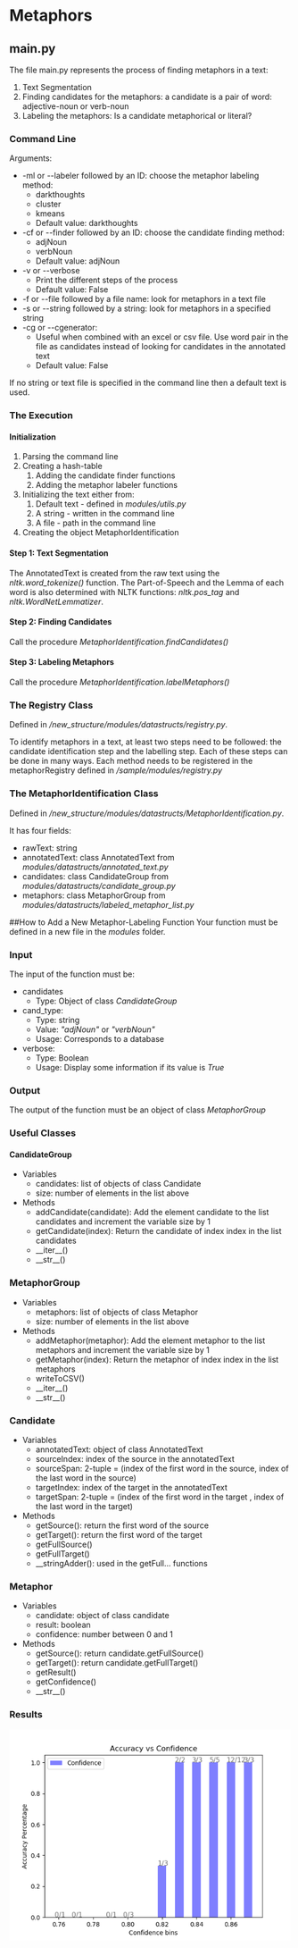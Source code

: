 # Metaphors

## main.py

The file main.py represents the process of finding metaphors in a text:
1. Text Segmentation
2. Finding candidates for the metaphors: a candidate is a pair of word: adjective-noun or verb-noun 
3. Labeling the metaphors: Is a candidate metaphorical or literal? 

### Command Line
Arguments:
* -ml or --labeler followed by an ID: choose the metaphor labeling method:
    * darkthoughts
    * cluster
    * kmeans
    * Default value: darkthoughts 
* -cf or --finder followed by an ID: choose the candidate finding method:
    * adjNoun
    * verbNoun
    * Default value: adjNoun
* -v or --verbose
    * Print the different steps of the process
    * Default value: False
* -f or --file followed by a file name: look for metaphors in a text file
* -s or --string followed by a string: look for metaphors in a specified string
* -cg or --cgenerator:
    * Useful when combined with an excel or csv file. Use word pair in the file as candidates instead of looking for candidates in the annotated text
    * Default value: False

If no string or text file is specified in the command line then a default text is used.

### The Execution
#### Initialization

1. Parsing the command line
2. Creating a hash-table
    1. Adding the candidate finder functions
    2. Adding the metaphor labeler functions
3. Initializing the text either from:
    1. Default text - defined in _modules/utils.py_
    2. A string - written in the command line
    3. A file - path in the command line
4. Creating the object MetaphorIdentification
    
#### Step 1: Text Segmentation
The AnnotatedText is created from the raw text using the _nltk.word_tokenize()_ function.
The Part-of-Speech and the Lemma of each word is also determined with NLTK functions: _nltk.pos_tag_ and _nltk.WordNetLemmatizer_.

#### Step 2: Finding Candidates
Call the procedure _MetaphorIdentification.findCandidates()_

#### Step 3: Labeling Metaphors
Call the procedure _MetaphorIdentification.labelMetaphors()_
    
### The Registry Class
Defined in _/new\_structure/modules/datastructs/registry.py_.

To identify metaphors in a text, at least two steps need to be followed:
the candidate identification step and the labelling step.
Each of these steps can be done in many ways.
Each method needs to be registered in the metaphorRegistry defined in 
_/sample/modules/registry.py_

### The MetaphorIdentification Class
Defined in _/new\_structure/modules/datastructs/MetaphorIdentification.py_.

It has four fields:
* rawText: string
* annotatedText: class AnnotatedText from _modules/datastructs/annotated_text.py_
* candidates: class CandidateGroup from _modules/datastructs/candidate_group.py_
* metaphors: class MetaphorGroup from _modules/datastructs/labeled_metaphor_list.py_

##How to Add a New Metaphor-Labeling Function
Your function must be defined in a new file in the _modules_ folder.

### Input
The input of the function must be:
* candidates
    * Type: Object of class _CandidateGroup_
* cand_type:
    * Type: string
    * Value: _"adjNoun"_ or _"verbNoun"_
    * Usage: Corresponds to a database
* verbose:
    * Type: Boolean
    * Usage: Display some information if its value is _True_
    
### Output
The output of the function must be an object of class _MetaphorGroup_

### Useful Classes

#### CandidateGroup
* Variables
    * candidates: list of objects of class Candidate
    * size: number of elements in the list above
* Methods
    * addCandidate(candidate): Add the element candidate to the list candidates and increment the variable size by 1
    * getCandidate(index): Return the candidate of index index in the list candidates
    * \_\_iter\_\_()
    * \_\_str\_\_()
    
### MetaphorGroup
* Variables
    * metaphors: list of objects of class Metaphor
    * size: number of elements in the list above
* Methods
    * addMetaphor(metaphor): Add the element metaphor to the list metaphors and increment the variable size by 1
    * getMetaphor(index): Return the metaphor of index index in the list metaphors
    * writeToCSV()
    * \_\_iter\_\_()
    * \_\_str\_\_()
    
### Candidate
* Variables
    * annotatedText: object of class AnnotatedText
    * sourceIndex: index of the source in the annotatedText
    * sourceSpan: 2-tuple = (index of the first word in the source, index of the last word in the source)
    * targetIndex: index of the target in the annotatedText
    * targetSpan: 2-tuple = (index of the first word in the  target , index of the last word in the  target) 
* Methods
    * getSource(): return the first word of the source
    * getTarget(): return the first word of the target
    * getFullSource()
    * getFullTarget()
    * \_\_stringAdder(): used in the getFull... functions
    
### Metaphor
* Variables
    * candidate: object of class candidate
    * result: boolean
    * confidence: number between 0 and 1
* Methods
    * getSource(): return candidate.getFullSource()
    * getTarget(): return candidate.getFullTarget()
    * getResult()
    * getConfidence()
    * \_\_str\_\_()
    
### Results
<img src="https://github.com/sguptabsp/metaphor-identification/blob/plot-accuracy-vs-confidence/Sample/output/acccuracy1_percentage_bin_1569695890.png?raw=true"
     alt="Markdown Monster icon"
     style="float: left; margin-right: 10px;" />
